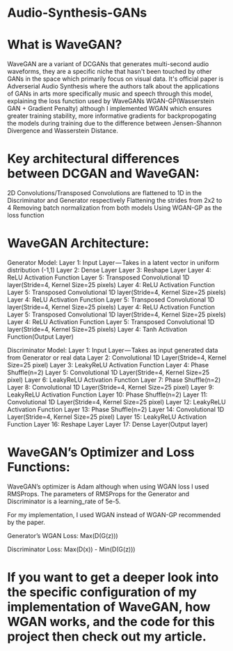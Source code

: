 # Audio-Synthesis-GANs

# What is WaveGAN?

WaveGAN are a variant of DCGANs that generates multi-second audio waveforms, they are a specific niche that hasn't been touched by other GANs in the space which primarily focus on visual data. It's official paper is Adverserial Audio Synthesis where the authors talk about the applications of GANs in arts more specifically music and speech through this model, explaining the loss function used by WaveGANs WGAN-GP(Wasserstein GAN + Gradient Penalty) although I implemented WGAN which ensures greater training stability, more informative gradients for backpropogating the models during training due to the difference between Jensen-Shannon Divergence and Wasserstein Distance.

# Key architectural differences between DCGAN and WaveGAN:
2D Convolutions/Transposed Convolutions are flattened to 1D in the Discriminator and Generator respectively
Flattening the strides from 2x2 to 4
Removing batch normalization from both models
Using WGAN-GP as the loss function

# WaveGAN Architecture:

Generator Model:
Layer 1: Input Layer — Takes in a latent vector in uniform distribution (-1,1)
Layer 2: Dense Layer 
Layer 3: Reshape Layer
Layer 4: ReLU Activation Function
Layer 5: Transposed Convolutional 1D layer(Stride=4, Kernel Size=25 pixels)
Layer 4: ReLU Activation Function
Layer 5: Transposed Convolutional 1D layer(Stride=4, Kernel Size=25 pixels)
Layer 4: ReLU Activation Function
Layer 5: Transposed Convolutional 1D layer(Stride=4, Kernel Size=25 pixels)
Layer 4: ReLU Activation Function
Layer 5: Transposed Convolutional 1D layer(Stride=4, Kernel Size=25 pixels)
Layer 4: ReLU Activation Function
Layer 5: Transposed Convolutional 1D layer(Stride=4, Kernel Size=25 pixels)
Layer 4: Tanh Activation Function(Output Layer)

Discriminator Model:
Layer 1: Input Layer — Takes as input generated data from Generator or real data
Layer 2: Convolutional 1D Layer(Stride=4, Kernel Size=25 pixel)
Layer 3: LeakyReLU Activation Function
Layer 4: Phase Shuffle(n=2)
Layer 5: Convolutional 1D Layer(Stride=4, Kernel Size=25 pixel)
Layer 6: LeakyReLU Activation Function
Layer 7: Phase Shuffle(n=2)
Layer 8: Convolutional 1D Layer(Stride=4, Kernel Size=25 pixel)
Layer 9: LeakyReLU Activation Function
Layer 10: Phase Shuffle(n=2)
Layer 11: Convolutional 1D Layer(Stride=4, Kernel Size=25 pixel)
Layer 12: LeakyReLU Activation Function
Layer 13: Phase Shuffle(n=2)
Layer 14: Convolutional 1D Layer(Stride=4, Kernel Size=25 pixel)
Layer 15: LeakyReLU Activation Function
Layer 16: Reshape Layer
Layer 17: Dense Layer(Output layer)

# WaveGAN’s Optimizer and Loss Functions:
WaveGAN’s optimizer is Adam although when using WGAN loss I used RMSProps. The parameters of RMSProps for the Generator and Discriminator is a learning_rate of 5e-5. 

For my implementation, I used WGAN instead of WGAN-GP recommended by the paper.

Generator’s WGAN Loss: Max(D(G(z)))

Discriminator Loss: Max(D(x)) - Min(D(G(z)))


# If you want to get a deeper look into the specific configuration of my implementation of WaveGAN, how WGAN works, and the code for this project then check out my article.
